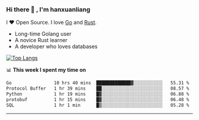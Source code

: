 ### Hi there 👋 , I'm hanxuanliang

<!--
**hanxuanliang/hanxuanliang** is a ✨ _special_ ✨ repository because its `README.md` (this file) appears on your GitHub profile.

Here are some ideas to get you started:

- 🔭 I’m currently working on ...
- 🌱 I’m currently learning ...
- 👯 I’m looking to collaborate on ...
- 🤔 I’m looking for help with ...
- 💬 Ask me about ...
- 📫 How to reach me: ...
- 😄 Pronouns: ...
- ⚡ Fun fact: ...
-->
I ❤ Open Source. I love [Go](https://golang.org) and [Rust](https://www.rust-lang.org/zh-CN/).

* Long-time Golang user
* A novice Rust learner
* A developer who loves databases

[![Top Langs](https://github-readme-stats.vercel.app/api?username=hanxuanliang&show_icons=true&count_private=true&line_height=40)](https://github.com/anuraghazra/github-readme-stats)

📊 **This week I spent my time on**
<!--START_SECTION:waka-->

```txt
Go                10 hrs 40 mins  █████████████▓░░░░░░░░░░░   55.31 %
Protocol Buffer   1 hr 39 mins    ██░░░░░░░░░░░░░░░░░░░░░░░   08.57 %
Python            1 hr 19 mins    █▓░░░░░░░░░░░░░░░░░░░░░░░   06.88 %
protobuf          1 hr 15 mins    █▓░░░░░░░░░░░░░░░░░░░░░░░   06.48 %
SQL               1 hr 1 min      █▒░░░░░░░░░░░░░░░░░░░░░░░   05.28 %
```

<!--END_SECTION:waka-->

***

